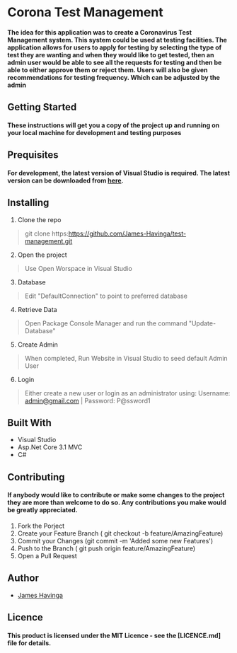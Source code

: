 <!-- Headings -->
# Corona Test Management 
#### The idea for this application was to create a Coronavirus Test Management system. This system could be used at testing facilities. The application allows for users to apply for testing by selecting the type of test they are wanting and when they would like to get tested, then an admin user would be able to see all the requests for testing and then be able to either approve them or reject them. Users will also be given recommendations for testing frequency. Which can be adjusted by the admin



## Getting Started
#### These instructions will get you a copy of the project up and running on your local machine for development and testing purposes

## Prequisites
#### For development, the latest version of Visual Studio is required. The latest version can be downloaded from [here](https://visualstudio.microsoft.com/downloads/).

## Installing 
1. Clone the repo
> git clone https:https://github.com/James-Havinga/test-management.git

2. Open the project
> Use Open Worspace in Visual Studio

3. Database
> Edit "DefaultConnection" to point to preferred database

4. Retrieve Data
> Open Package Console Manager and run the command "Update-Database"

5. Create Admin
> When completed, Run Website in Visual Studio to seed default Admin User

6. Login
> Either create a new user or login as an administrator using:  Username: admin@gmail.com | Password: P@ssword1


## Built With
* Visual Studio
* Asp.Net Core 3.1 MVC
* C#

## Contributing 
#### If anybody would like to contribute or make some changes to the project they are more than welcome to do so. Any contributions you make would be greatly appreciated.

1. Fork the Porject
2. Create your Feature Branch ( git checkout -b feature/AmazingFeature)
3. Commit your Changes (git commit -m 'Added some new Features')
4. Push to the Branch ( git push origin feature/AmazingFeature)
5. Open a Pull Request

## Author

* [James Havinga](https://github.com/James-Havinga)

## Licence
#### This product is licensed under the MIT Licence - see the [LICENCE.md] file for details.
